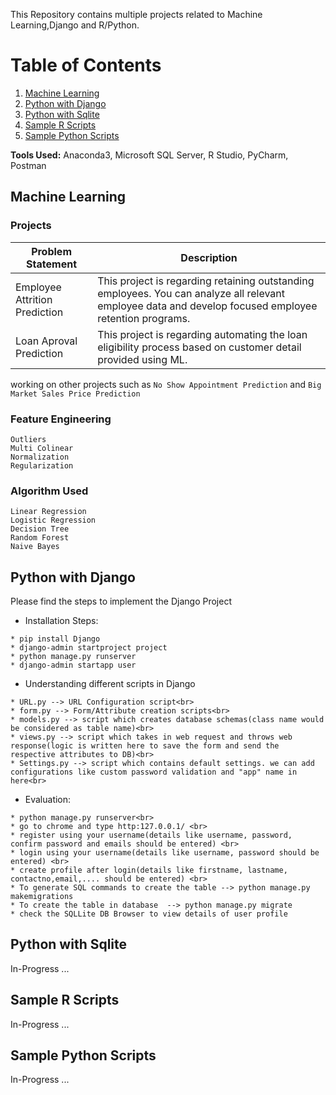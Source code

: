 

This Repository contains multiple projects related to Machine Learning,Django and R/Python.

# Table of Contents
1. [Machine Learning](#machine-learning)
2. [Python with Django](#python-with-django)
3. [Python with Sqlite](#python-with-sqlite)
4. [Sample R Scripts](#sample-r-scripts)
5. [Sample Python Scripts](#sample-python-scripts)

<b>Tools Used:</b> Anaconda3, Microsoft SQL Server, R Studio, PyCharm, Postman

## Machine Learning

### Projects
Problem Statement | Description
------------ | -------------
Employee Attrition Prediction | This project is regarding retaining outstanding employees. You can analyze all relevant employee data and develop focused employee retention programs.
Loan Aproval Prediction | This project is regarding automating the loan eligibility process based on customer detail provided using ML.

working on other projects such as `No Show Appointment Prediction` and `Big Market Sales Price Prediction`

### Feature Engineering
`Outliers`<br>
`Multi Colinear`<br>
`Normalization`<br>
`Regularization`<br>

### Algorithm Used
`Linear Regression`<br>
`Logistic Regression`<br>
`Decision Tree`<br>
`Random Forest`<br>
`Naive Bayes`<br>


## Python with Django

Please find the steps to implement the Django Project

* Installation  Steps:

```
* pip install Django
* django-admin startproject project
* python manage.py runserver
* django-admin startapp user
```

* Understanding different scripts in Django

```
* URL.py --> URL Configuration script<br>
* form.py --> Form/Attribute creation scripts<br>
* models.py --> script which creates database schemas(class name would be considered as table name)<br>
* views.py --> script which takes in web request and throws web response(logic is written here to save the form and send the respective attributes to DB)<br>
* Settings.py --> script which contains default settings. we can add configurations like custom password validation and "app" name in here<br>
```

* Evaluation:

```
* python manage.py runserver<br>
* go to chrome and type http:127.0.0.1/ <br>
* register using your username(details like username, password, confirm password and emails should be entered) <br>
* login using your username(details like username, password should be entered) <br>
* create profile after login(details like firstname, lastname, contactno,email,.... should be entered) <br>
* To generate SQL commands to create the table --> python manage.py makemigrations
* To create the table in database  --> python manage.py migrate
* check the SQLLite DB Browser to view details of user profile
```

## Python with Sqlite
In-Progress ...

## Sample R Scripts
In-Progress ...

## Sample Python Scripts
In-Progress ...


